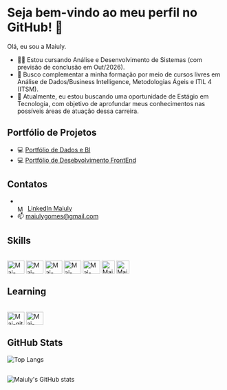 # Seja bem-vindo ao meu perfil no GitHub! 👋

Olá, eu sou a Maiuly.

- 👩‍🎓 Estou cursando Análise e Desenvolvimento de Sistemas (com previsão de conclusão em Out/2026).
- 🔭 Busco complementar a minha formação por meio de cursos livres em Análise de Dados/Business Intelligence, Metodologias Ágeis e ITIL 4 (ITSM). 
- 🌱 Atualmente, eu estou buscando uma oportunidade de Estágio em Tecnologia, com objetivo de aprofundar meus conhecimentos nas possíveis áreas de atuação dessa carreira.


## Portfólio de Projetos
- 💻 <a href="https://sites.google.com/view/portfolio-maiuly-gomes/">Portfólio de Dados e BI</a>
- 💻 <a href="https://maiulyvg.github.io/Portfolio-FrontEnd/">Portfólio de Desebvolvimento FrontEnd</a>

## Contatos
- <div style="display: inline_block"><br>
  <img align="center" alt="Mai-linkedin" height="15" width="20" src="https://cdn.jsdelivr.net/gh/devicons/devicon@latest/icons/linkedin/linkedin-original.svg"> <a href="https://www.linkedin.com/in/maiulyvg/">LinkedIn Maiuly</a>        
- 📫 maiulygomes@gmail.com

##
   
## Skills
  <div style="display: inline_block"><br>
  <img align="center" alt="Mai-html" height="30" width="40" src="https://cdn.jsdelivr.net/gh/devicons/devicon@latest/icons/html5/html5-original.svg">
  <img align="center" alt="Mai-css" height="30" width="40" src="https://cdn.jsdelivr.net/gh/devicons/devicon@latest/icons/css3/css3-original.svg">
  <img align="center" alt="Mai-javaScript" height="30" width="40" src="https://cdn.jsdelivr.net/gh/devicons/devicon@latest/icons/javascript/javascript-original.svg">
  <img align="center" alt="Mai-Python" height="30" width="40" src="https://cdn.jsdelivr.net/gh/devicons/devicon@latest/icons/python/python-original.svg">
  <img align="center" alt="Mai-SQL" height="30" width="40" src="https://cdn.jsdelivr.net/gh/devicons/devicon@latest/icons/sqlite/sqlite-original.svg">
  <img align="center" alt="Mai-PowerBI" height="30" width="30" src="https://comunidadeds.com/wp-content/uploads/2024/07/power-bi.webp">
  <img align="center" alt="Mai-Excel" height="30" width="30" src="https://comunidadeds.com/wp-content/uploads/2024/07/icone-excel-copiar-scaled.webp">
  
   
## Learning
  <div style="display: inline_block"><br>
  <img align="center" alt="Mai-git" height="30" width="40" src="https://cdn.jsdelivr.net/gh/devicons/devicon@latest/icons/git/git-original.svg" />
  <img align="center" alt="Mai-java" height="30" width="40" src="https://cdn.jsdelivr.net/gh/devicons/devicon@latest/icons/java/java-original.svg">


## GitHub Stats
![Top Langs](https://github-readme-stats-git-masterrstaa-rickstaa.vercel.app/api/top-langs/?username=maiulyvg&layout=compact&theme=transparent&show_icons=true&icon_color=30A3DC)
##
![Maiuly's GitHub stats](https://github-readme-stats.vercel.app/api?username=maiulyvg&theme=transparent&show_icons=true&icon_color=30A3DC&hide_title=true)


